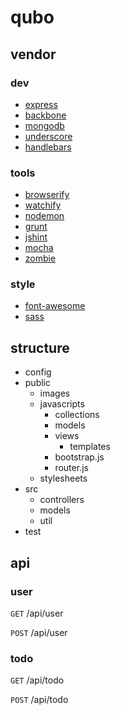 qubo
====

## vendor

### dev

+ [express](http://expressjs.com/)
+ [backbone](http://backbonejs.org/)
+ [mongodb](http://www.mongodb.org/)
+ [underscore](http://underscorejs.org/)
+ [handlebars](http://handlebarsjs.com/)

### tools

+ [browserify](http://browserify.org)
+ [watchify](https://github.com/substack/watchify)
+ [nodemon](https://github.com/remy/nodemon)
+ [grunt](http://gruntjs.com)
+ [jshint](http://jshint.com)
+ [mocha](http://visionmedia.github.io/mocha/)
+ [zombie](http://zombie.labnotes.org/)

### style

+ [font-awesome](http://fortawesome.github.io/Font-Awesome/)
+ [sass](http://sass-lang.com/)

## structure

+ config
+ public
	+ images
	+ javascripts
		+ collections
		+ models
		+ views
			+ templates
		+ bootstrap.js
		+ router.js
	+ stylesheets
+ src
	+ controllers
	+ models
	+ util
+ test

## api

### user

`GET` /api/user

`POST` /api/user

### todo

`GET` /api/todo

`POST` /api/todo		
